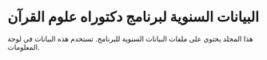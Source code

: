 # البيانات السنوية لبرنامج دكتوراه علوم القرآن

هذا المجلد يحتوي على ملفات البيانات السنوية للبرنامج. تستخدم هذه البيانات في لوحة المعلومات.
